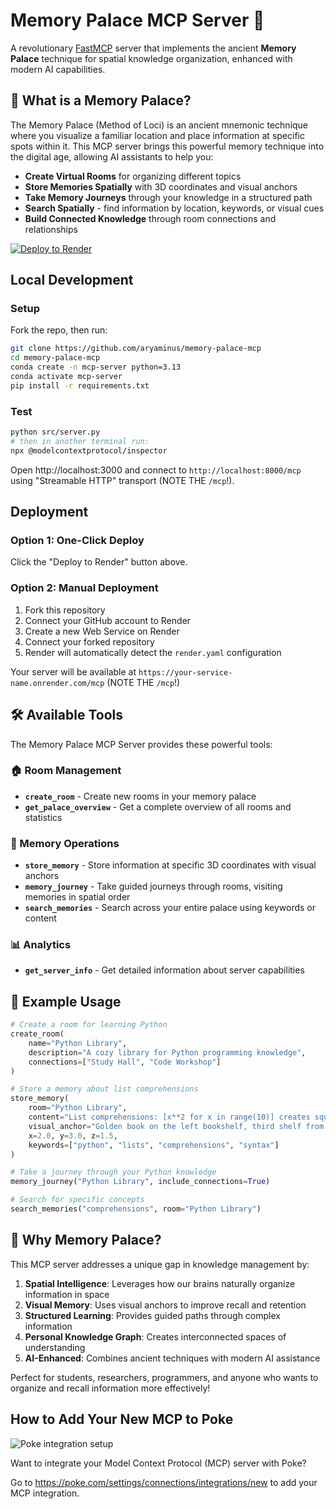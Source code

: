 # Memory Palace MCP Server 🏰

A revolutionary [FastMCP](https://github.com/jlowin/fastmcp) server that implements the ancient **Memory Palace** technique for spatial knowledge organization, enhanced with modern AI capabilities.

## 🧠 What is a Memory Palace?

The Memory Palace (Method of Loci) is an ancient mnemonic technique where you visualize a familiar location and place information at specific spots within it. This MCP server brings this powerful memory technique into the digital age, allowing AI assistants to help you:

- **Create Virtual Rooms** for organizing different topics
- **Store Memories Spatially** with 3D coordinates and visual anchors  
- **Take Memory Journeys** through your knowledge in a structured path
- **Search Spatially** - find information by location, keywords, or visual cues
- **Build Connected Knowledge** through room connections and relationships

[![Deploy to Render](https://render.com/images/deploy-to-render-button.svg)](https://render.com/deploy?repo=https://github.com/aryaminus/memory-palace-mcp)

## Local Development

### Setup

Fork the repo, then run:

```bash
git clone https://github.com/aryaminus/memory-palace-mcp
cd memory-palace-mcp
conda create -n mcp-server python=3.13
conda activate mcp-server
pip install -r requirements.txt
```

### Test

```bash
python src/server.py
# then in another terminal run:
npx @modelcontextprotocol/inspector
```

Open http://localhost:3000 and connect to `http://localhost:8000/mcp` using "Streamable HTTP" transport (NOTE THE `/mcp`!).

## Deployment

### Option 1: One-Click Deploy
Click the "Deploy to Render" button above.

### Option 2: Manual Deployment
1. Fork this repository
2. Connect your GitHub account to Render
3. Create a new Web Service on Render
4. Connect your forked repository
5. Render will automatically detect the `render.yaml` configuration

Your server will be available at `https://your-service-name.onrender.com/mcp` (NOTE THE `/mcp`!)

## 🛠️ Available Tools

The Memory Palace MCP Server provides these powerful tools:

### 🏠 Room Management
- **`create_room`** - Create new rooms in your memory palace
- **`get_palace_overview`** - Get a complete overview of all rooms and statistics

### 🧭 Memory Operations  
- **`store_memory`** - Store information at specific 3D coordinates with visual anchors
- **`memory_journey`** - Take guided journeys through rooms, visiting memories in spatial order
- **`search_memories`** - Search across your entire palace using keywords or content

### 📊 Analytics
- **`get_server_info`** - Get detailed information about server capabilities

## 🎯 Example Usage

```python
# Create a room for learning Python
create_room(
    name="Python Library", 
    description="A cozy library for Python programming knowledge",
    connections=["Study Hall", "Code Workshop"]
)

# Store a memory about list comprehensions
store_memory(
    room="Python Library",
    content="List comprehensions: [x**2 for x in range(10)] creates squares 0-81",
    visual_anchor="Golden book on the left bookshelf, third shelf from top",
    x=2.0, y=3.0, z=1.5,
    keywords=["python", "lists", "comprehensions", "syntax"]
)

# Take a journey through your Python knowledge
memory_journey("Python Library", include_connections=True)

# Search for specific concepts
search_memories("comprehensions", room="Python Library")
```

## 🌟 Why Memory Palace?

This MCP server addresses a unique gap in knowledge management by:

1. **Spatial Intelligence**: Leverages how our brains naturally organize information in space
2. **Visual Memory**: Uses visual anchors to improve recall and retention
3. **Structured Learning**: Provides guided paths through complex information
4. **Personal Knowledge Graph**: Creates interconnected spaces of understanding
5. **AI-Enhanced**: Combines ancient techniques with modern AI assistance

Perfect for students, researchers, programmers, and anyone who wants to organize and recall information more effectively!

## How to Add Your New MCP to Poke

![Poke integration setup](poke-integration.png)

Want to integrate your Model Context Protocol (MCP) server with Poke?

Go to https://poke.com/settings/connections/integrations/new to add your MCP integration.
